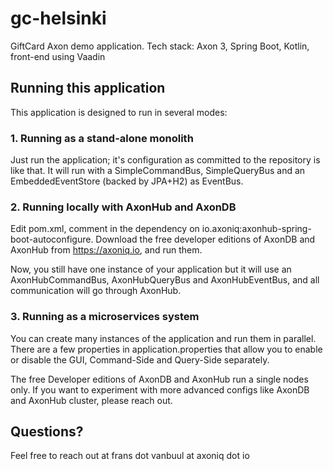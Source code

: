 # gc-helsinki
GiftCard Axon demo application.
Tech stack: Axon 3, Spring Boot, Kotlin, front-end using Vaadin

## Running this application

This application is designed to run in several modes:

### 1. Running as a stand-alone monolith

Just run the application; it's configuration 
as committed to the repository is like that. It
will run with a SimpleCommandBus, SimpleQueryBus
and an EmbeddedEventStore (backed by JPA+H2) as
EventBus.

### 2. Running locally with AxonHub and AxonDB

Edit pom.xml, comment in the dependency on 
io.axoniq:axonhub-spring-boot-autoconfigure. 
Download the free developer editions of AxonDB and AxonHub from
https://axoniq.io, and run them.

Now, you still have one instance of your application
but it will use an AxonHubCommandBus, AxonHubQueryBus
and AxonHubEventBus, and all communication will go through
AxonHub.

### 3. Running as a microservices system

You can create many instances of the application and run them in
parallel. There are a few properties in application.properties that
allow you to enable or disable the GUI, Command-Side and Query-Side
separately. 

The free Developer editions of AxonDB and AxonHub run a single nodes
only. If you want to experiment with more advanced configs like AxonDB
and AxonHub cluster, please reach out.

## Questions?

Feel free to reach out at frans dot vanbuul at axoniq dot io
 








